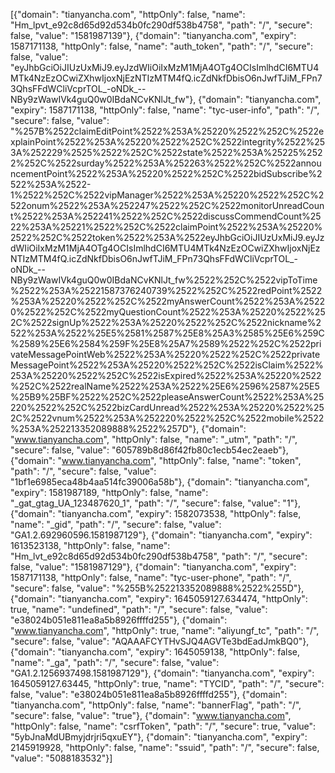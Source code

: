 [{"domain": "tianyancha.com", "httpOnly": false, "name": "Hm_lpvt_e92c8d65d92d534b0fc290df538b4758", "path": "/", "secure": false, "value": "1581987139"}, {"domain": "tianyancha.com", "expiry": 1587171138, "httpOnly": false, "name": "auth_token", "path": "/", "secure": false, "value": "eyJhbGciOiJIUzUxMiJ9.eyJzdWIiOiIxMzM1MjA4OTg4OCIsImlhdCI6MTU4MTk4NzEzOCwiZXhwIjoxNjEzNTIzMTM4fQ.icZdNkfDbisO6nJwfTJiM_FPn73QhsFFdWCliVcprTOL_-oNDk_--NBy9zWawIVk4guQ0w0IBdaNCvKNlJt_fw"}, {"domain": "tianyancha.com", "expiry": 1587171138, "httpOnly": false, "name": "tyc-user-info", "path": "/", "secure": false, "value": "%257B%2522claimEditPoint%2522%253A%25220%2522%252C%2522explainPoint%2522%253A%25220%2522%252C%2522integrity%2522%253A%252229%2525%2522%252C%2522state%2522%253A%25225%2522%252C%2522surday%2522%253A%252263%2522%252C%2522announcementPoint%2522%253A%25220%2522%252C%2522bidSubscribe%2522%253A%2522-1%2522%252C%2522vipManager%2522%253A%25220%2522%252C%2522onum%2522%253A%252247%2522%252C%2522monitorUnreadCount%2522%253A%252241%2522%252C%2522discussCommendCount%2522%253A%25221%2522%252C%2522claimPoint%2522%253A%25220%2522%252C%2522token%2522%253A%2522eyJhbGciOiJIUzUxMiJ9.eyJzdWIiOiIxMzM1MjA4OTg4OCIsImlhdCI6MTU4MTk4NzEzOCwiZXhwIjoxNjEzNTIzMTM4fQ.icZdNkfDbisO6nJwfTJiM_FPn73QhsFFdWCliVcprTOL_-oNDk_--NBy9zWawIVk4guQ0w0IBdaNCvKNlJt_fw%2522%252C%2522vipToTime%2522%253A%25221587376240739%2522%252C%2522redPoint%2522%253A%25220%2522%252C%2522myAnswerCount%2522%253A%25220%2522%252C%2522myQuestionCount%2522%253A%25220%2522%252C%2522signUp%2522%253A%25220%2522%252C%2522nickname%2522%253A%2522%25E5%2581%2587%25E8%25A3%2585%25E6%259C%2589%25E6%2584%259F%25E8%25A7%2589%2522%252C%2522privateMessagePointWeb%2522%253A%25220%2522%252C%2522privateMessagePoint%2522%253A%25220%2522%252C%2522isClaim%2522%253A%25220%2522%252C%2522isExpired%2522%253A%25220%2522%252C%2522realName%2522%253A%2522%25E6%2596%2587%25E5%25B9%25BF%2522%252C%2522pleaseAnswerCount%2522%253A%25220%2522%252C%2522bizCardUnread%2522%253A%25220%2522%252C%2522vnum%2522%253A%252220%2522%252C%2522mobile%2522%253A%252213352089888%2522%257D"}, {"domain": "www.tianyancha.com", "httpOnly": false, "name": "_utm", "path": "/", "secure": false, "value": "605789b8d86f42fb80c1ecb54ec2eaeb"}, {"domain": "www.tianyancha.com", "httpOnly": false, "name": "token", "path": "/", "secure": false, "value": "1bf1e6985eca48b4aa514fc39006a58b"}, {"domain": "tianyancha.com", "expiry": 1581987189, "httpOnly": false, "name": "_gat_gtag_UA_123487620_1", "path": "/", "secure": false, "value": "1"}, {"domain": "tianyancha.com", "expiry": 1582073538, "httpOnly": false, "name": "_gid", "path": "/", "secure": false, "value": "GA1.2.692960596.1581987129"}, {"domain": "tianyancha.com", "expiry": 1613523138, "httpOnly": false, "name": "Hm_lvt_e92c8d65d92d534b0fc290df538b4758", "path": "/", "secure": false, "value": "1581987129"}, {"domain": "tianyancha.com", "expiry": 1587171138, "httpOnly": false, "name": "tyc-user-phone", "path": "/", "secure": false, "value": "%255B%252213352089888%2522%255D"}, {"domain": "tianyancha.com", "expiry": 1645059127.634474, "httpOnly": true, "name": "undefined", "path": "/", "secure": false, "value": "e38024b051e811ea8a5b8926ffffd255"}, {"domain": "www.tianyancha.com", "httpOnly": true, "name": "aliyungf_tc", "path": "/", "secure": false, "value": "AQAAAFCYTHvSJQ4AGVTe3bdEadJmkBQ0"}, {"domain": "tianyancha.com", "expiry": 1645059138, "httpOnly": false, "name": "_ga", "path": "/", "secure": false, "value": "GA1.2.1256937498.1581987129"}, {"domain": "tianyancha.com", "expiry": 1645059127.63445, "httpOnly": true, "name": "TYCID", "path": "/", "secure": false, "value": "e38024b051e811ea8a5b8926ffffd255"}, {"domain": "tianyancha.com", "httpOnly": false, "name": "bannerFlag", "path": "/", "secure": false, "value": "true"}, {"domain": "www.tianyancha.com", "httpOnly": false, "name": "csrfToken", "path": "/", "secure": true, "value": "5ybJnaMdUBmyjdrjri5qxuEY"}, {"domain": "tianyancha.com", "expiry": 2145919928, "httpOnly": false, "name": "ssuid", "path": "/", "secure": false, "value": "5088183532"}]
